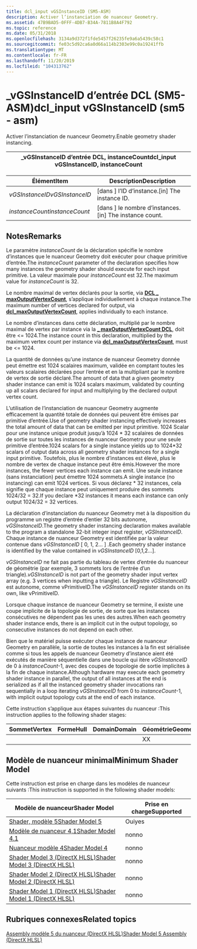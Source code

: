 ```yaml
---
title: dcl_input vGSInstanceID (SM5-ASM)
description: Activer l’instanciation de nuanceur Geometry.
ms.assetid: 47B9BAD5-0FFF-4DB7-B34A-7811B8A4F792
ms.topic: reference
ms.date: 05/31/2018
ms.openlocfilehash: 3134a9d372f1fde5457f26235fe9a6a5439c58c1
ms.sourcegitcommit: fe03c5d92ca6a0d66a114b2303e99c0a19241ffb
ms.translationtype: MT
ms.contentlocale: fr-FR
ms.lasthandoff: 11/20/2019
ms.locfileid: "104313762"
---
```

# <a name="dcl_input-vgsinstanceid-sm5---asm"></a><span data-ttu-id="31493-103">\_vGSInstanceID d’entrée DCL (SM5-ASM)</span><span class="sxs-lookup"><span data-stu-id="31493-103">dcl\_input vGSInstanceID (sm5 - asm)</span></span>

<span data-ttu-id="31493-104">Activer l’instanciation de nuanceur Geometry.</span><span class="sxs-lookup"><span data-stu-id="31493-104">Enable geometry shader instancing.</span></span>



| <span data-ttu-id="31493-105">\_vGSInstanceID d’entrée DCL, instanceCount</span><span class="sxs-lookup"><span data-stu-id="31493-105">dcl\_input vGSInstanceID, instanceCount</span></span> |
|-----------------------------------------|



 



| <span data-ttu-id="31493-106">Élément</span><span class="sxs-lookup"><span data-stu-id="31493-106">Item</span></span>                                                                                                                       | <span data-ttu-id="31493-107">Description</span><span class="sxs-lookup"><span data-stu-id="31493-107">Description</span></span>                           |
|----------------------------------------------------------------------------------------------------------------------------|---------------------------------------|
| <span data-ttu-id="31493-108"><span id="vGSInstanceID"></span><span id="vgsinstanceid"></span><span id="VGSINSTANCEID"></span>*vGSInstanceID*</span><span class="sxs-lookup"><span data-stu-id="31493-108"><span id="vGSInstanceID"></span><span id="vgsinstanceid"></span><span id="VGSINSTANCEID"></span>*vGSInstanceID*</span></span><br/> | <span data-ttu-id="31493-109">\[dans \] l’ID d’instance.</span><span class="sxs-lookup"><span data-stu-id="31493-109">\[in\] The instance ID.</span></span><br/>    |
| <span data-ttu-id="31493-110"><span id="instanceCount"></span><span id="instancecount"></span><span id="INSTANCECOUNT"></span>*instanceCount*</span><span class="sxs-lookup"><span data-stu-id="31493-110"><span id="instanceCount"></span><span id="instancecount"></span><span id="INSTANCECOUNT"></span>*instanceCount*</span></span><br/> | <span data-ttu-id="31493-111">\[dans \] le nombre d’instances.</span><span class="sxs-lookup"><span data-stu-id="31493-111">\[in\] The instance count.</span></span><br/> |



 

## <a name="remarks"></a><span data-ttu-id="31493-112">Notes</span><span class="sxs-lookup"><span data-stu-id="31493-112">Remarks</span></span>

<span data-ttu-id="31493-113">Le paramètre *instanceCount* de la déclaration spécifie le nombre d’instances que le nuanceur Geometry doit exécuter pour chaque primitive d’entrée.</span><span class="sxs-lookup"><span data-stu-id="31493-113">The *instanceCount* parameter of the declaration specifies how many instances the geometry shader should execute for each input primitive.</span></span> <span data-ttu-id="31493-114">La valeur maximale pour *instanceCount* est 32.</span><span class="sxs-lookup"><span data-stu-id="31493-114">The maximum value for *instanceCount* is 32.</span></span>

<span data-ttu-id="31493-115">Le nombre maximal de vertex déclarés pour la sortie, via [**DCL \_ maxOutputVertexCount**](dcl-maxoutputvertexcount.md), s’applique individuellement à chaque instance.</span><span class="sxs-lookup"><span data-stu-id="31493-115">The maximum number of vertices declared for output, via [**dcl\_maxOutputVertexCount**](dcl-maxoutputvertexcount.md), applies individually to each instance.</span></span>

<span data-ttu-id="31493-116">Le nombre d’instances dans cette déclaration, multiplié par le nombre maximal de vertex par instance via la [**\_ maxOutputVertexCount DCL**](dcl-maxoutputvertexcount.md), doit être <= 1024.</span><span class="sxs-lookup"><span data-stu-id="31493-116">The instance count in this declaration, multiplied by the maximum vertex count per instance via [**dcl\_maxOutputVertexCount**](dcl-maxoutputvertexcount.md), must be <= 1024.</span></span>

<span data-ttu-id="31493-117">La quantité de données qu’une instance de nuanceur Geometry donnée peut émettre est 1024 scalaires maximum, validée en comptant toutes les valeurs scalaires déclarées pour l’entrée et en la multipliant par le nombre de vertex de sortie déclaré.</span><span class="sxs-lookup"><span data-stu-id="31493-117">The amount of data that a given geometry shader instance can emit is 1024 scalars maximum, validated by counting up all scalars declared for input and multiplying by the declared output vertex count.</span></span>

<span data-ttu-id="31493-118">L’utilisation de l’instanciation de nuanceur Geometry augmente efficacement la quantité totale de données qui peuvent être émises par primitive d’entrée.</span><span class="sxs-lookup"><span data-stu-id="31493-118">Use of geometry shader instancing effectively increases the total amount of data that can be emitted per input primitive.</span></span> <span data-ttu-id="31493-119">1024 Scalar pour une instance unique produit jusqu’à 1024 \* 32 scalaires de données de sortie sur toutes les instances de nuanceur Geometry pour une seule primitive d’entrée.</span><span class="sxs-lookup"><span data-stu-id="31493-119">1024 scalars for a single instance yields up to 1024\*32 scalars of output data across all geometry shader instances for a single input primitive.</span></span> <span data-ttu-id="31493-120">Toutefois, plus le nombre d’instances est élevé, plus le nombre de vertex de chaque instance peut être émis.</span><span class="sxs-lookup"><span data-stu-id="31493-120">However the more instances, the fewer vertices each instance can emit.</span></span> <span data-ttu-id="31493-121">Une seule instance (sans instanciation) peut émettre 1024 sommets.</span><span class="sxs-lookup"><span data-stu-id="31493-121">A single instance (no instancing) can emit 1024 vertices.</span></span> <span data-ttu-id="31493-122">Si vous déclarez \* 32 instances, cela signifie que chaque instance peut uniquement produire des sommets 1024/32 = 32.</span><span class="sxs-lookup"><span data-stu-id="31493-122">If you declare \*32 instances it means each instance can only output 1024/32 = 32 vertices.</span></span>

<span data-ttu-id="31493-123">La déclaration d’instanciation du nuanceur Geometry met à la disposition du programme un registre d’entrée d’entier 32 bits autonome, *vGSInstanceID*.</span><span class="sxs-lookup"><span data-stu-id="31493-123">The geometry shader instancing declaration makes available to the program a standalone 32-bit integer input register, *vGSInstanceID*.</span></span> <span data-ttu-id="31493-124">Chaque instance de nuanceur Geometry est identifiée par la valeur contenue dans *vGSInstanceID* \[ 0, 1, 2... \] .</span><span class="sxs-lookup"><span data-stu-id="31493-124">Each geometry shader instance is identified by the value contained in *vGSInstanceID* \[0,1,2...\].</span></span>

<span data-ttu-id="31493-125">*vGSInstanceID* ne fait pas partie du tableau de vertex d’entrée du nuanceur de géométrie (par exemple, 3 sommets lors de l’entrée d’un triangle).</span><span class="sxs-lookup"><span data-stu-id="31493-125">*vGSInstanceID* is not part of the geometry shader input vertex array (e.g. 3 vertices when inputting a triangle).</span></span> <span data-ttu-id="31493-126">Le Registre *vGSInstanceID* est autonome, comme vPrimitiveID.</span><span class="sxs-lookup"><span data-stu-id="31493-126">The *vGSInstanceID* register stands on its own, like vPrimitiveID.</span></span>

<span data-ttu-id="31493-127">Lorsque chaque instance de nuanceur Geometry se termine, il existe une coupe implicite de la topologie de sortie, de sorte que les instances consécutives ne dépendent pas les unes des autres.</span><span class="sxs-lookup"><span data-stu-id="31493-127">When each geometry shader instance ends, there is an implicit cut in the output topology, so consecutive instances do not depend on each other.</span></span>

<span data-ttu-id="31493-128">Bien que le matériel puisse exécuter chaque instance de nuanceur Geometry en parallèle, la sortie de toutes les instances à la fin est sérialisée comme si tous les appels de nuanceur Geometry d’instance aient été exécutés de manière séquentielle dans une boucle qui itère *vGSInstanceID* de 0 à *instanceCount*-1, avec des coupes de topologie de sortie implicites à la fin de chaque instance.</span><span class="sxs-lookup"><span data-stu-id="31493-128">Although hardware may execute each geometry shader instance in parallel, the output of all instances at the end is serialized as if all the instanced geometry shader invocations ran sequentially in a loop iterating *vGSInstanceID* from 0 to *instanceCount*-1, with implicit output topology cuts at the end of each instance.</span></span>

<span data-ttu-id="31493-129">Cette instruction s’applique aux étapes suivantes du nuanceur :</span><span class="sxs-lookup"><span data-stu-id="31493-129">This instruction applies to the following shader stages:</span></span>



| <span data-ttu-id="31493-130">Sommet</span><span class="sxs-lookup"><span data-stu-id="31493-130">Vertex</span></span> | <span data-ttu-id="31493-131">Forme</span><span class="sxs-lookup"><span data-stu-id="31493-131">Hull</span></span> | <span data-ttu-id="31493-132">Domain</span><span class="sxs-lookup"><span data-stu-id="31493-132">Domain</span></span> | <span data-ttu-id="31493-133">Géométrie</span><span class="sxs-lookup"><span data-stu-id="31493-133">Geometry</span></span> | <span data-ttu-id="31493-134">Pixel</span><span class="sxs-lookup"><span data-stu-id="31493-134">Pixel</span></span> | <span data-ttu-id="31493-135">Compute</span><span class="sxs-lookup"><span data-stu-id="31493-135">Compute</span></span> |
|--------|------|--------|----------|-------|---------|
|        |      |        | <span data-ttu-id="31493-136">X</span><span class="sxs-lookup"><span data-stu-id="31493-136">X</span></span>        |       |         |



 

## <a name="minimum-shader-model"></a><span data-ttu-id="31493-137">Modèle de nuanceur minimal</span><span class="sxs-lookup"><span data-stu-id="31493-137">Minimum Shader Model</span></span>

<span data-ttu-id="31493-138">Cette instruction est prise en charge dans les modèles de nuanceur suivants :</span><span class="sxs-lookup"><span data-stu-id="31493-138">This instruction is supported in the following shader models:</span></span>



| <span data-ttu-id="31493-139">Modèle de nuanceur</span><span class="sxs-lookup"><span data-stu-id="31493-139">Shader Model</span></span>                                              | <span data-ttu-id="31493-140">Prise en charge</span><span class="sxs-lookup"><span data-stu-id="31493-140">Supported</span></span> |
|-----------------------------------------------------------|-----------|
| [<span data-ttu-id="31493-141">Shader, modèle 5</span><span class="sxs-lookup"><span data-stu-id="31493-141">Shader Model 5</span></span>](d3d11-graphics-reference-sm5.md)        | <span data-ttu-id="31493-142">Oui</span><span class="sxs-lookup"><span data-stu-id="31493-142">yes</span></span>       |
| [<span data-ttu-id="31493-143">Modèle de nuanceur 4,1</span><span class="sxs-lookup"><span data-stu-id="31493-143">Shader Model 4.1</span></span>](dx-graphics-hlsl-sm4.md)              | <span data-ttu-id="31493-144">non</span><span class="sxs-lookup"><span data-stu-id="31493-144">no</span></span>        |
| [<span data-ttu-id="31493-145">Nuanceur modèle 4</span><span class="sxs-lookup"><span data-stu-id="31493-145">Shader Model 4</span></span>](dx-graphics-hlsl-sm4.md)                | <span data-ttu-id="31493-146">non</span><span class="sxs-lookup"><span data-stu-id="31493-146">no</span></span>        |
| [<span data-ttu-id="31493-147">Shader Model 3 (DirectX HLSL)</span><span class="sxs-lookup"><span data-stu-id="31493-147">Shader Model 3 (DirectX HLSL)</span></span>](dx-graphics-hlsl-sm3.md) | <span data-ttu-id="31493-148">non</span><span class="sxs-lookup"><span data-stu-id="31493-148">no</span></span>        |
| [<span data-ttu-id="31493-149">Shader Model 2 (DirectX HLSL)</span><span class="sxs-lookup"><span data-stu-id="31493-149">Shader Model 2 (DirectX HLSL)</span></span>](dx-graphics-hlsl-sm2.md) | <span data-ttu-id="31493-150">non</span><span class="sxs-lookup"><span data-stu-id="31493-150">no</span></span>        |
| [<span data-ttu-id="31493-151">Shader Model 1 (DirectX HLSL)</span><span class="sxs-lookup"><span data-stu-id="31493-151">Shader Model 1 (DirectX HLSL)</span></span>](dx-graphics-hlsl-sm1.md) | <span data-ttu-id="31493-152">non</span><span class="sxs-lookup"><span data-stu-id="31493-152">no</span></span>        |



 

## <a name="related-topics"></a><span data-ttu-id="31493-153">Rubriques connexes</span><span class="sxs-lookup"><span data-stu-id="31493-153">Related topics</span></span>

<dl> <dt>

[<span data-ttu-id="31493-154">Assembly modèle 5 du nuanceur (DirectX HLSL)</span><span class="sxs-lookup"><span data-stu-id="31493-154">Shader Model 5 Assembly (DirectX HLSL)</span></span>](shader-model-5-assembly--directx-hlsl-.md)
</dt> </dl>

 

 





